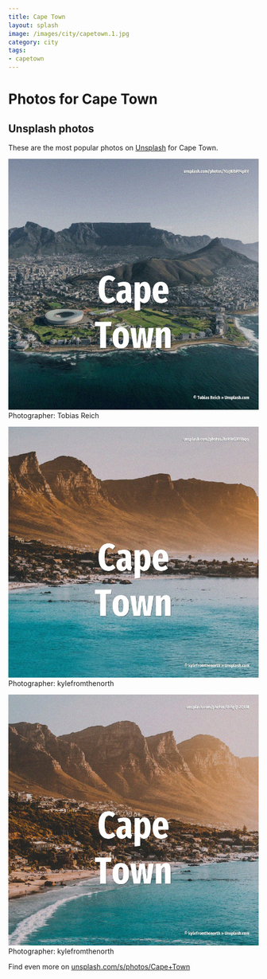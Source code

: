 ```yaml
---
title: Cape Town
layout: splash
image: /images/city/capetown.1.jpg
category: city
tags:
- capetown
---
```

# Photos for Cape Town
 
## Unsplash photos
These are the most popular photos on [Unsplash](https://unsplash.com) for Cape Town.
 
![Cape Town](/images/city/capetown.1.jpg)
Photographer:  Tobias Reich
 
![Cape Town](/images/city/capetown.2.jpg)
Photographer:  kylefromthenorth
 
![Cape Town](/images/city/capetown.3.jpg)
Photographer:  kylefromthenorth
 
Find even more on [unsplash.com/s/photos/Cape+Town](https://unsplash.com/s/photos/Cape+Town)
 
